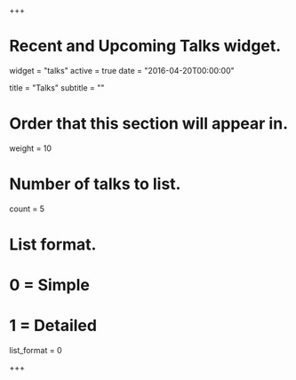 +++
# Recent and Upcoming Talks widget.
widget = "talks"
active = true
date = "2016-04-20T00:00:00"

title = "Talks"
subtitle = ""

# Order that this section will appear in.
weight = 10

# Number of talks to list.
count = 5

# List format.
#   0 = Simple
#   1 = Detailed
list_format = 0

+++
